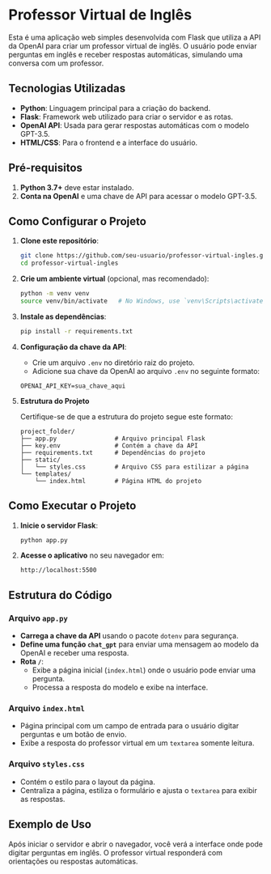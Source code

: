 # Professor Virtual de Inglês

Esta é uma aplicação web simples desenvolvida com Flask que utiliza a API da OpenAI para criar um professor virtual de inglês. O usuário pode enviar perguntas em inglês e receber respostas automáticas, simulando uma conversa com um professor.

## Tecnologias Utilizadas

- **Python**: Linguagem principal para a criação do backend.
- **Flask**: Framework web utilizado para criar o servidor e as rotas.
- **OpenAI API**: Usada para gerar respostas automáticas com o modelo GPT-3.5.
- **HTML/CSS**: Para o frontend e a interface do usuário.

## Pré-requisitos

1. **Python 3.7+** deve estar instalado.
2. **Conta na OpenAI** e uma chave de API para acessar o modelo GPT-3.5.

## Como Configurar o Projeto

1. **Clone este repositório**:

    ```bash
    git clone https://github.com/seu-usuario/professor-virtual-ingles.git
    cd professor-virtual-ingles
    ```

2. **Crie um ambiente virtual** (opcional, mas recomendado):

    ```bash
    python -m venv venv
    source venv/bin/activate   # No Windows, use `venv\Scripts\activate`
    ```

3. **Instale as dependências**:

    ```bash
    pip install -r requirements.txt
    ```

4. **Configuração da chave da API**:

    - Crie um arquivo `.env` no diretório raiz do projeto.
    - Adicione sua chave da OpenAI ao arquivo `.env` no seguinte formato:

    ```plaintext
    OPENAI_API_KEY=sua_chave_aqui
    ```

5. **Estrutura do Projeto**

    Certifique-se de que a estrutura do projeto segue este formato:

    ```
    project_folder/
    ├── app.py                # Arquivo principal Flask
    ├── key.env               # Contém a chave da API
    ├── requirements.txt      # Dependências do projeto
    ├── static/
    │   └── styles.css        # Arquivo CSS para estilizar a página
    └── templates/
        └── index.html        # Página HTML do projeto
    ```

## Como Executar o Projeto

1. **Inicie o servidor Flask**:

    ```bash
    python app.py
    ```

2. **Acesse o aplicativo** no seu navegador em:

    ```
    http://localhost:5500
    ```

## Estrutura do Código

### Arquivo `app.py`

- **Carrega a chave da API** usando o pacote `dotenv` para segurança.
- **Define uma função `chat_gpt`** para enviar uma mensagem ao modelo da OpenAI e receber uma resposta.
- **Rota `/`**:
  - Exibe a página inicial (`index.html`) onde o usuário pode enviar uma pergunta.
  - Processa a resposta do modelo e exibe na interface.

### Arquivo `index.html`

- Página principal com um campo de entrada para o usuário digitar perguntas e um botão de envio.
- Exibe a resposta do professor virtual em um `textarea` somente leitura.

### Arquivo `styles.css`

- Contém o estilo para o layout da página.
- Centraliza a página, estiliza o formulário e ajusta o `textarea` para exibir as respostas.

## Exemplo de Uso

Após iniciar o servidor e abrir o navegador, você verá a interface onde pode digitar perguntas em inglês. O professor virtual responderá com orientações ou respostas automáticas.
